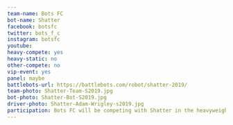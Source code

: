 ```yaml
---
team-name: Bots FC
bot-name: Shatter
facebook: botsfc
twitter: bots_f_c
instagram: botsfc
youtube:
heavy-compete: yes
heavy-static: no
other-compete: no
vip-event: yes
panel: maybe
battlebots-url: https://battlebots.com/robot/shatter-2019/
team-photo: Shatter-Team-S2019.jpg
bot-photo: Shatter-Bot-S2019.jpg
driver-photo: Shatter-Adam-Wrigley-s2019.jpg
participation: Bots FC will be competing with Shatter in the heavyweight arena, participating on a panel discussion, and joining us for the Ruckus VIP event!
---
```

